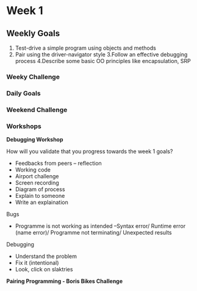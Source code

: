 # Week 1

## Weekly Goals

1. Test-drive a simple program using objects and methods
2. Pair using the driver-navigator style
3.Follow an effective debugging process
4.Describe some basic OO principles like encapsulation, SRP

### Weeky Challenge

### Daily Goals

### Weekend Challenge


### Workshops

**Debugging Workshop**

How will you validate that you progress towards the week 1 goals?
-	Feedbacks from peers – reflection
-	Working code 
-	Airport challenge
-	Screen recording
-	Diagram of process
-	Explain to someone
-	Write an explaination

Bugs
-	Programme is not working as intended –Syntax error/ Runtime error (name error)/ Programme not terminating/ Unexpected results

Debugging
-	Understand the problem
-	Fix it (intentional)
-	Look, click on slaktries

**Pairing Programming - Boris Bikes Challenge**


